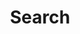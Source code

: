 ---
title: "Search" # in any language you want
layout: "search" # is necessary
# url: "/archive"
# description: "Description for Search"
summary: "search"
placeholder: "enter your search here"
---